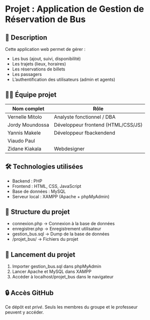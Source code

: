 # Projet : Application de Gestion de Réservation de Bus

## 📌 Description
Cette application web permet de gérer :
- Les bus (ajout, suivi, disponibilité)
- Les trajets (lieux, horaires)
- Les réservations de billets
- Les passagers
- L’authentification des utilisateurs (admin et agents)

## 🧑‍💻 Équipe projet

| Nom complet         | Rôle                 |
|---------------------|----------------------|
| Vernelle Mitolo     | Analyste fonctionnel / DBA |
| Jordy Moundossa   | Développeur frontend (HTML/CSS/JS) |
| Yannis Makele  | Développeur fbackendend 
| Viaudo Paul  |   |Responsable réseau
Zidane Kiakala | Webdesigner

## 🛠 Technologies utilisées
- Backend : PHP
- Frontend : HTML, CSS, JavaScript
- Base de données : MySQL
- Serveur local : XAMPP (Apache + phpMyAdmin)

## 📁 Structure du projet
- connexion.php → Connexion à la base de données
- enregistrer.php → Enregistrement utilisateur
- gestion_bus.sql → Dump de la base de données
- /projet_bus/ → Fichiers du projet

## 🚀 Lancement du projet
1. Importer gestion_bus.sql dans phpMyAdmin
2. Lancer Apache et MySQL dans XAMPP
3. Accéder à localhost/projet_bus dans le navigateur

## 🔒 Accès GitHub
Ce dépôt est *privé*. Seuls les membres du groupe et le professeur peuvent y accéder.
